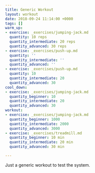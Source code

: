 ```yaml
---
title: Generic Workout
layout: workout
date: 2018-09-24 11:14:00 +0000
tags: []
warm_up:
- exercise: _exercises/jumping-jack.md
  quantity: 10 reps
  quantity_intermediate: 20 reps
  quantity_advanced: 30 reps
- exercise: _exercises/push-up.md
  quantity: ''
  quantity_intermediate: ''
  quantity_advanced: ''
- exercise: _exercises/push-up.md
  quantity: 10
  quantity_intermediate: 20
  quantity_advanced: 30
cool_down:
- exercise: _exercises/jumping-jack.md
  quantity_beginner: 10
  quantity_intermediate: 20
  quantity_advanced: 30
workout:
- exercise: _exercises/jumping-jack.md
  quantity_beginner: 1000
  quantity_intermediate: 2000
  quantity_advanced: 3000
- exercise: _exercises/treadmill.md
  quantity_beginner: 10 min
  quantity_intermediate: 20 min
  quantity_advanced: 30 min

---
```

Just a generic workout to test the system.